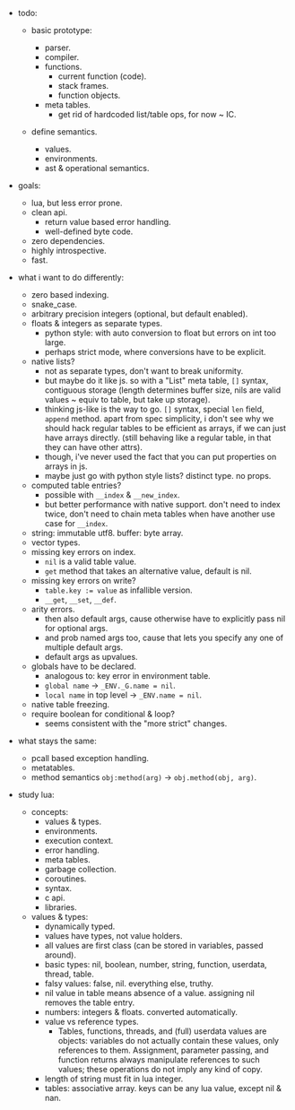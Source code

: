 
- todo:
    - basic prototype:
        - parser.
        - compiler.
        - functions.
            - current function (code).
            - stack frames.
            - function objects.
        - meta tables.
            - get rid of hardcoded list/table ops, for now ~ IC.

    - define semantics.
        - values.
        - environments.
        - ast & operational semantics.


- goals:
    - lua, but less error prone.
    - clean api.
        - return value based error handling.
        - well-defined byte code.
    - zero dependencies.
    - highly introspective.
    - fast.


- what i want to do differently:
    - zero based indexing.
    - snake_case.
    - arbitrary precision integers (optional, but default enabled).
    - floats & integers as separate types.
        - python style: with auto conversion to float but errors on int too large.
        - perhaps strict mode, where conversions have to be explicit.
    - native lists?
        - not as separate types, don't want to break uniformity.
        - but maybe do it like js. so with a "List" meta table, `[]` syntax, contiguous storage (length determines buffer size, nils are valid values ~ equiv to table, but take up storage).
        - thinking js-like is the way to go. `[]` syntax, special `len` field, `append` method. apart from spec simplicity, i don't see why we should hack regular tables to be efficient as arrays, if we can just have arrays directly. (still behaving like a regular table, in that they can have other attrs).
        - though, i've never used the fact that you can put properties on arrays in js.
        - maybe just go with python style lists? distinct type. no props.
    - computed table entries?
        - possible with `__index` & `__new_index`.
        - but better performance with native support. don't need to index twice, don't need to chain meta tables when have another use case for `__index`.
    - string: immutable utf8. buffer: byte array.
    - vector types.
    - missing key errors on index.
        - `nil` is a valid table value.
        - `get` method that takes an alternative value, default is nil.
    - missing key errors on write?
        - `table.key := value` as infallible version.
        - `__get`, `__set`, `__def`.
    - arity errors.
        - then also default args, cause otherwise have to explicitly pass nil for optional args.
        - and prob named args too, cause that lets you specify any one of multiple default args.
        - default args as upvalues.
    - globals have to be declared.
        - analogous to: key error in environment table.
        - `global name` -> `_ENV._G.name = nil`.
        - `local name` in top level -> `_ENV.name = nil`.
    - native table freezing.
    - require boolean for conditional & loop?
        - seems consistent with the "more strict" changes.

- what stays the same:
    - pcall based exception handling.
    - metatables.
    - method semantics `obj:method(arg)` -> `obj.method(obj, arg)`.

- study lua:
    - concepts:
        - values & types.
        - environments.
        - execution context.
        - error handling.
        - meta tables.
        - garbage collection.
        - coroutines.
        - syntax.
        - c api.
        - libraries.
    - values & types:
        - dynamically typed.
        - values have types, not value holders.
        - all values are first class (can be stored in variables, passed around).
        - basic types: nil, boolean, number, string, function, userdata, thread, table.
        - falsy values: false, nil. everything else, truthy.
        - nil value in table means absence of a value. assigning nil removes the table entry.
        - numbers: integers & floats. converted automatically.
        - value vs reference types.
            - Tables, functions, threads, and (full) userdata values are objects: variables do not actually contain these values, only references to them. Assignment, parameter passing, and function returns always manipulate references to such values; these operations do not imply any kind of copy. 
        - length of string must fit in lua integer.
        - tables: associative array. keys can be any lua value, except nil & nan.

